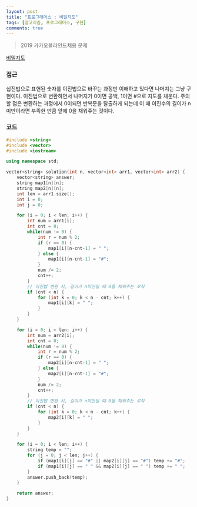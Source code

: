 ```yaml
---
layout: post
title: "프로그래머스 : 비밀지도"
tags: [알고리즘, 프로그래머스, 구현]
comments: true
---
```


> 2019 카카오블라인드채용 문제  

[비밀지도](https://programmers.co.kr/learn/courses/30/lessons/17681)  

### 접근  
십진법으로 표현된 숫자를 이진법으로 바꾸는 과정만 이해하고 있다면 나머지는 그냥 구현이다. 이진법으로 변환하면서 나머지가 0이면 공백, 1이면 #으로 지도를 채운다. 주의할 점은 변환하는 과정에서 0이되면 반복문을 탈출하게 되는데 이 때 이진수의 길이가 n미만이라면 부족한 만큼 앞에 0을 채워주는 것이다.  

### 코드  
~~~c++
#include <string>
#include <vector>
#include <iostream>

using namespace std;

vector<string> solution(int n, vector<int> arr1, vector<int> arr2) {
    vector<string> answer;
    string map1[n][n];
    string map2[n][n];
    int len = arr1.size();
    int i = 0;
    int j = 0;

    for (i = 0; i < len; i++) {
        int num = arr1[i];
        int cnt = 0;
        while(num != 0) {
            int r = num % 2;
            if (r == 0) {
                map1[i][n-cnt-1] = " ";
            } else {
                map1[i][n-cnt-1] = "#";
            }
            num /= 2;
            cnt++;
        }
        // 이진법 변환 시, 길이가 n미만일 때 0을 채워주는 로직
        if (cnt < n) {
            for (int k = 0; k < n - cnt; k++) {
                map1[i][k] = " ";
            }
        }
    }

    for (i = 0; i < len; i++) {
        int num = arr2[i];
        int cnt = 0;
        while(num != 0) {
            int r = num % 2;
            if (r == 0) {
                map2[i][n-cnt-1] = " ";
            } else {
                map2[i][n-cnt-1] = "#";
            }
            num /= 2;
            cnt++;
        }
        // 이진법 변환 시, 길이가 n미만일 때 0을 채워주는 로직
        if (cnt < n) {
            for (int k = 0; k < n - cnt; k++) {
                map2[i][k] = " ";
            }
        }
    }

    for (i = 0; i < len; i++) {
        string temp = "";
        for (j = 0; j < len; j++) {
            if (map1[i][j] == "#" || map2[i][j] == "#") temp += "#";
            if (map1[i][j] == " " && map2[i][j] == " ") temp += " ";
        }
        answer.push_back(temp);
    }

    return answer;
}
~~~
